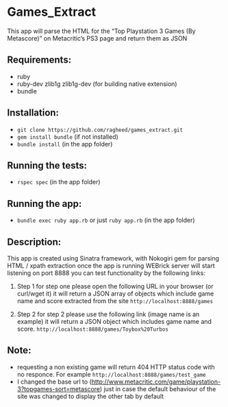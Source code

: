 # Games_Extract
This app will parse the HTML for the “Top Playstation 3 Games (By Metascore)” on Metacritic’s PS3 page and return them as JSON

## Requirements:
* ruby
* ruby-dev zlib1g zlib1g-dev (for building native extension)
* bundle

## Installation:
* `git clone https://github.com/ragheed/games_extract.git`
* `gem install bundle` (if not installed)
* `bundle install` (in the app folder)

## Running the tests:
* `rspec spec` (in the app folder)

## Running the app:
* `bundle exec ruby app.rb` or just `ruby app.rb` (in the app folder)

## Description:
This app is created using Sinatra framework, with Nokogiri gem for parsing HTML / xpath extraction
once the app is running WEBrick server will start listening on port 8888
you can test functionality by the following links:

1. Step 1 
for step one please open the following URL in your browser (or curl/wget it) it will return a JSON array of objects which include game name and score extracted from the site
`http://localhost:8888/games`

2. Step 2
for step 2 please use the following link (image name is an example) it will return a JSON object which includes game name and score. 
`http://localhost:8888/games/Toybox%20Turbos`

## Note:
* requesting a non existing game will return 404 HTTP status code with no responce. For example `http://localhost:8888/games/test_game`
* I changed the base url to (http://www.metacritic.com/game/playstation-3?topgames-sort=metascore) just in case the default behaviour of the site was changed to display the other tab by default
